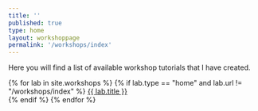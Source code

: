 ```yaml
---
title: ''
published: true
type: home
layout: workshoppage
permalink: '/workshops/index'
---
```


Here you will find a list of available workshop tutorials that I have created.  

{% for lab in site.workshops %}
{% if lab.type == "home"  and lab.url != "/workshops/index" %}
<a href="{{ lab.url | prepend: site.baseurl }}.html">{{ lab.title }}<br /></a>
{% endif %}
{% endfor %}


